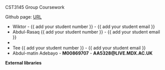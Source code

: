 <p>CST3145 Group Coursework</p>
<p>Github page: <a href="URL"> URL </a></p>
<ul>
    <li>Wiktor - {{ add your student number }} - {{ add your student email }}</li>
    <li> Abdul-Rasaq {{ add your student number }} - {{ add your student email }} <li>
    <li>Tee {{ add your student number }} - {{ add your student email }}</li>
    <li>Abdul-matin Adebayo - <b>M00869707</b> - <b> AA5328@LIVE.MDX.AC.UK </b></li>
</ul>
<p>
<b>External libraries</b>
  <code> 
  <!-- google fonts -->
  <link rel="preconnect" href="https://fonts.googleapis.com">
  <link rel="preconnect" href="https://fonts.gstatic.com" crossorigin>
  <link href="https://fonts.googleapis.com/css2?family=Poppins&display=swap" rel="stylesheet">
  
  <!-- bootstrap -->
  <link rel="stylesheet" href="https://cdn.jsdelivr.net/npm/bootstrap@5.2.2/dist/css/bootstrap.min.css" integrity="sha384-Zenh87qX5JnK2Jl0vWa8Ck2rdkQ2Bzep5IDxbcnCeuOxjzrPF/et3URy9Bv1WTRi"
    crossorigin="anonymous">
  <!-- vue -->
  <script src="https://unpkg.com/vue@2.7.8/dist/vue.js"></script>
  </code>
</p>
